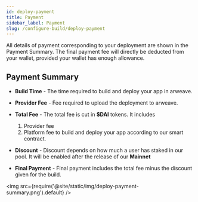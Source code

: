 ```yaml
---
id: deploy-payment
title: Payment
sidebar_label: Payment
slug: /configure-build/deploy-payment
---
```


All details of payment corresponding to your deployment are shown in the Payment Summary.
The final payment fee will directly be deducted from your wallet, provided your wallet has enough allowance.

## Payment Summary

- **Build Time** - The time required to build and deploy your app in arweave.

- **Provider Fee** - Fee required to upload the deployment to arweave.

- **Total Fee** - The total fee is cut in **$DAI** tokens. It includes

  1. Provider fee
  2. Platform fee to build and deploy your app according to our smart contract.

- **Discount** - Discount depends on how much a user has staked in our pool.
  It will be enabled after the release of our **Mainnet**

- **Final Payment** - Final payment includes the total fee minus the discount given for the build.

<img src={require('@site/static/img/deploy-payment-summary.png').default} />
